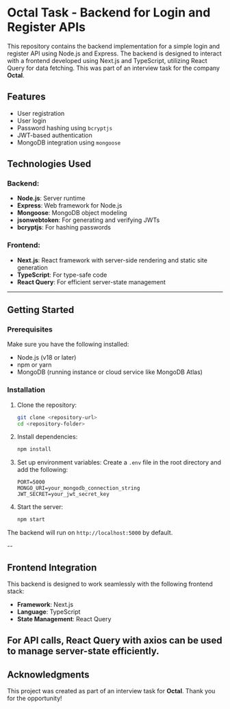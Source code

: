 # Octal Task - Backend for Login and Register APIs

This repository contains the backend implementation for a simple login and register API using Node.js and Express. The backend is designed to interact with a frontend developed using Next.js and TypeScript, utilizing React Query for data fetching. This was part of an interview task for the company **Octal**.

## Features

- User registration
- User login
- Password hashing using `bcryptjs`
- JWT-based authentication
- MongoDB integration using `mongoose`

## Technologies Used

### Backend:

- **Node.js**: Server runtime
- **Express**: Web framework for Node.js
- **Mongoose**: MongoDB object modeling
- **jsonwebtoken**: For generating and verifying JWTs
- **bcryptjs**: For hashing passwords

### Frontend:

- **Next.js**: React framework with server-side rendering and static site generation
- **TypeScript**: For type-safe code
- **React Query**: For efficient server-state management

---

## Getting Started

### Prerequisites

Make sure you have the following installed:

- Node.js (v18 or later)
- npm or yarn
- MongoDB (running instance or cloud service like MongoDB Atlas)

### Installation

1. Clone the repository:

   ```bash
   git clone <repository-url>
   cd <repository-folder>
   ```

2. Install dependencies:

   ```bash
   npm install
   ```

3. Set up environment variables:
   Create a `.env` file in the root directory and add the following:

   ```env
   PORT=5000
   MONGO_URI=your_mongodb_connection_string
   JWT_SECRET=your_jwt_secret_key
   ```

4. Start the server:
   ```bash
   npm start
   ```

The backend will run on `http://localhost:5000` by default.

--

## Frontend Integration

This backend is designed to work seamlessly with the following frontend stack:

- **Framework**: Next.js
- **Language**: TypeScript
- **State Management**: React Query

## For API calls, React Query with axios can be used to manage server-state efficiently.

## Acknowledgments

This project was created as part of an interview task for **Octal**. Thank you for the opportunity!
